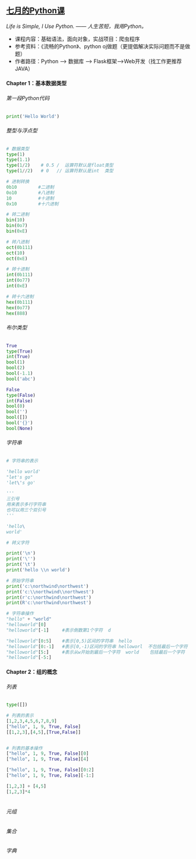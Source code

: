 



## [七月的Python课](https://coding.imooc.com/class/136.html)

 *Life is Simple, I Use Python. —— 人生苦短，我用Python。*



- 课程内容：基础语法，面向对象，实战项目：爬虫程序
- 参考资料：《流畅的Python》、python oj做题（更提倡解决实际问题而不是做题）
- 作者路径：Python --> 数据库 --> Flask框架-->Web开发（找工作更推荐JAVA）



#### Chapter 1：基本数据类型

###### 第一段Python代码

```python
print('Hello World')
```

###### 整型与浮点型

```python
# 数据类型
type(1)
type(1.1)
type(1/2)    # 0.5 /  运算符默认是float类型   
type(1//2)   # 0   // 运算符默认是int  类型
```

```python
# 进制转换
0b10        #二进制
0o10        #八进制
10          #十进制
0x10        #十六进制

# 转二进制
bin(10)
bin(0o7)
bin(0xE)

# 转八进制
oct(0b111)
oct(10)
oct(0xE)

# 转十进制
int(0b111)
int(0o77)
int(0xE)

# 转十六进制
hex(0b111)
hex(0o77)
hex(888)
```

###### 布尔类型

```python
True
type(True)
int(True)
bool(1)
bool(2)
bool(-1.1)
bool('abc')

False
type(False)
int(False)
bool(0)
bool('')
bool([])
bool('{}')
bool(None)

```

###### 字符串

```python
# 字符串的表示

'hello world'
"let's go"
'let\'s go'   

'''
三引号
用来表示多行字符串
也可以用三个双引号
'''

'hello\
world'

```

```python
# 转义字符

print('\n')
print('\'')
print('\t')
print('hello \\n world')
```

```python
# 原始字符串
print('c:\northwind\northwest')
print('c:\\northwind\\northwest')
print(r'c:\northwind\northwest')
print(R'c:\northwind\northwest')
```

```python
# 字符串操作
"hello" + "world"
"helloworld"[0]
"helloworld"[-1]     #表示倒数第1个字符  d

"helloworld"[0:5]    #表示[0,5)区间的字符串  hello 
"helloworld"[0:-1]   #表示[0,-1)区间的字符串 helloworl  不包括最后一个字符
"helloworld"[5:]     #表示从w开始到最后一个字符  world    包括最后一个字符
"helloworld"[-5:]
```



#### Chapter 2：组的概念

###### 列表

```python
type([])

# 列表的表示
[1,2,3,4,5,6,7,8,9]
["hello", 1, 9, True, False]
[[1,2,3],[4,5],[True,False]]


# 列表的基本操作
["hello", 1, 9, True, False][0]
["hello", 1, 9, True, False][4]

["hello", 1, 9, True, False][0:2]
["hello", 1, 9, True, False][-1:]

[1,2,3] + [4,5]
[1,2,3]*4
      
```



###### 元组



###### 集合



###### 字典

